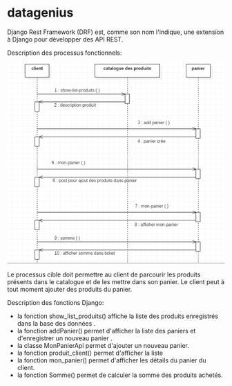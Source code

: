 # datagenius

Django Rest Framework (DRF) est, comme son nom l'indique, une extension à Django pour développer des API REST.

Description des processus fonctionnels: 

![alt text](https://github.com/amal-ouerfelli/datagenius/blob/main/diagramme_UML_.PNG?raw=true)

Le processus cible doit permettre au client de parcourir les produits présents dans le catalogue et de les mettre dans son panier.
Le client peut à tout moment ajouter des produits du panier.

Description des fonctions Django:
* la fonction show_list_produits() affiche la liste des produits enregistrés dans la base des données .
* la fonction addPanier() permet d'afficher la liste des paniers et d'enregistrer un nouveau panier .
* la classe MonPanierApi permet d'ajouter un nouveau panier.
* la fonction produit_client() permet d'afficher la liste 
* la fonction mon_panier() permet d'afficher les détails du panier du client.
* la fonction Somme() permet de calculer la somme des produits achetés.



